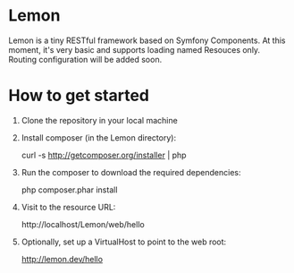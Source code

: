 Lemon
=====

Lemon is a tiny RESTful framework based on Symfony Components. At this moment, it's
very basic and supports loading named Resouces only. Routing configuration will be
added soon.

How to get started
==================

1. Clone the repository in your local machine

2. Install composer (in the Lemon directory):

    curl -s http://getcomposer.org/installer | php

3. Run the composer to download the required dependencies:

    php composer.phar install

4. Visit to the resource URL:

    http://localhost/Lemon/web/hello

5. Optionally, set up a VirtualHost to point to the web root:

    http://lemon.dev/hello